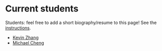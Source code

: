 # Current students

Students: feel free to add a short biography/resume to this page!  See the
[instructions](studenthowto.md).

* [Kevin Zhang](kevinzhang.md)
* [Michael Cheng](michaelcheng.md)

